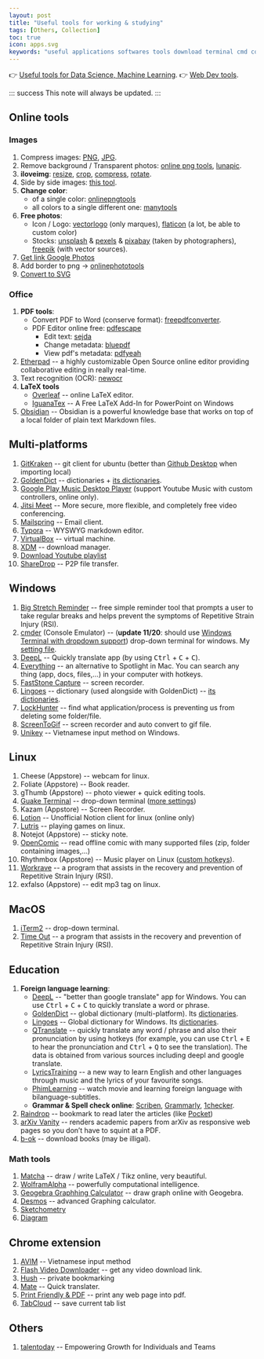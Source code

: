 ```yaml
---
layout: post
title: "Useful tools for working & studying"
tags: [Others, Collection]
toc: true
icon: apps.svg
keywords: "useful applications softwares tools download terminal cmd commander cmder unikey vietnamese input keyboard screen to gif screen recorder lock hunter delete apps soft goldendict dictionary lingoes deepl translate qtranslate hotkeys google translate deep learning machine learning collection reminder stretch RSI download manager IDM XDM Repetitive Strain Injury iterm2 guake terminal cmder drop-down commander cmd quick open terminal commanline workrave time out screentogif lock hunter everything spotlight goldendict deepl lingoes Qtranslate tabcloud avim flash video downloader hush mate pdf printer internet tools image photo compression jpeg png remove background transparent photo luna lunapic resize images iloveimg side by side images learning movie relax"
---
```


👉 [Useful tools for Data Science, Machine Learning](/useful-tools-data-science-machine-learning/).
👉 [Web Dev tools](/web-dev-tools/).

::: success
This note will always be updated.
:::

## Online tools

### Images

1. Compress images: [PNG](https://compresspng.com/), [JPG](https://compressjpeg.com/).
1. Remove background / Transparent photos: [online png tools](https://onlinepngtools.com/create-transparent-png), [lunapic](https://www5.lunapic.com/editor/).
1. **iloveimg**: [resize](https://www.iloveimg.com/resize-image), [crop](https://www.iloveimg.com/crop-image), [compress](https://www.iloveimg.com/compress-image), [rotate](https://www.iloveimg.com/rotate-image).
1. Side by side images: [this tool](https://www.imgonline.com.ua/eng/combine-two-images-into-one.php).
1. **Change color**:
   - of a single color: [onlinepngtools](https://onlinepngtools.com/change-png-color)
   - all colors to a single different one: [manytools](https://manytools.org/image/colorize-filter/)
1. **Free photos**:
   - Icon / Logo: [vectorlogo](https://www.vectorlogo.zone/) (only marques), [flaticon](https://www.flaticon.com) (a lot, be able to custom color)
   - Stocks: [unsplash](https://unsplash.com/) & [pexels](https://www.pexels.com/) & [pixabay](https://pixabay.com/) (taken by photographers), [freepik](https://www.freepik.com/) (with vector sources).
1. [Get link Google Photos](https://www.publicalbum.org/blog/embed-google-photos-video)
1. Add border to png -> [onlinephototools](https://onlinepngtools.com/add-png-border)
1. [Convert to SVG](https://www.pngtosvg.com/)

### Office

1. **PDF tools**:
   - Convert PDF to Word (conserve format): [freepdfconverter](https://www.freepdfconvert.com/).
   - PDF Editor online free: [pdfescape](https://www.pdfescape.com/)
     - Edit text: [sejda](https://www.sejda.com/)
     - Change metadata: [bluepdf](http://bluepdf.com/)
     - View pdf's metadata: [pdfyeah](https://www.pdfyeah.com/view-pdf-metadata/)
1. [Etherpad](https://etherpad.org/) -- a highly customizable Open Source online editor providing collaborative editing in really real-time.
1. Text recognition (OCR): [newocr](https://www.newocr.com/)
1. **LaTeX tools**
   - [Overleaf](https://www.overleaf.com/) -- online LaTeX editor.
   - [IguanaTex](http://www.jonathanleroux.org/software/iguanatex/) -- A Free LaTeX Add-In for PowerPoint on Windows
1. [Obsidian](https://obsidian.md/) -- Obsidian is a powerful knowledge base that works on top of
a local folder of plain text Markdown files.


## Multi-platforms

1. [GitKraken](https://www.gitkraken.com/) -- git client for ubuntu (better than [Github Desktop](https://desktop.github.com/) when importing local)
1. [GoldenDict](https://github.com/goldendict/goldendict/wiki/Early-Access-Builds-for-Windows?fbclid=IwAR3RVcLdpkpL2B3f1-EAiCzRqjInpy21BltlHs9SwryGuEcQ_VQPB6lftTA) -- dictionaries + [its dictionaries](https://drive.google.com/open?id=1jna8_grA-wyhPrq8BiB7ypadvW3tTlIv).
1. [Google Play Music Desktop Player](https://www.googleplaymusicdesktopplayer.com/) (support Youtube Music with custom controllers, online only).
1. [Jitsi Meet](https://jitsi.org/jitsi-meet/) -- More secure, more flexible, and completely free video conferencing.
1. [Mailspring](https://getmailspring.com/) -- Email client.
1. [Typora](https://typora.io/) -- WYSWYG markdown editor.
1. [VirtualBox](https://www.virtualbox.org/) -- virtual machine.
1. [XDM](http://xdman.sourceforge.net/#downloads) -- download manager.
1. [Download Youtube playlist](https://loader.to/)
1. [ShareDrop](https://www.sharedrop.io/) -- P2P file transfer.

## Windows

1. [Big Stretch Reminder](https://monkeymatt.com/bigstretch/) -- free simple reminder tool that prompts a user to take regular breaks and helps prevent the symptoms of Repetitive Strain Injury (RSI).
1. [cmder](https://cmder.net/) (Console Emulator) -- (__update 11/20__: should use [Windows Terminal with dropdown support](/terminal#windows)) drop-down terminal for windows. My [setting file](https://github.com/dinhanhthi/scripts/blob/master/settings/windows/user-ConEmu.xml).
1. [DeepL](https://deepl.com/) -- Quickly translate app (by using <kbd>Ctrl</kbd> + <kbd>C</kbd> + <kbd>C</kbd>).
1. [Everything](https://www.voidtools.com/) -- an alternative to Spotlight in Mac. You can search any thing (app, docs, files,...) in your computer with hotkeys.
1. [FastStone Capture](https://www.faststone.org/index.htm) -- screen recorder.
1. [Lingoes](http://www.lingoes.net/) -- dictionary (used alongside with GoldenDict) -- [its dictionaries](https://drive.google.com/open?id=1LlCtGewKiLMil-7aQFEy_tu4ir1eC_6l).
1. [LockHunter](https://lockhunter.com/) -- find what application/process is preventing us from deleting some folder/file.
1. [ScreenToGif](https://www.screentogif.com/) -- screen recorder and auto convert to gif file.
1. [Unikey](https://www.unikey.org/) -- Vietnamese input method on Windows.

## Linux

1. Cheese (Appstore) -- webcam for linux.
1. Foliate (Appstore) -- Book reader.
1. gThumb (Appstore) -- photo viewer + quick editing tools.
1. [Guake Terminal](http://guake-project.org/) -- drop-down terminal ([more settings](terminal#guake-terminal))
1. Kazam (Appstore) -- Screen Recorder.
1. [Lotion](https://github.com/puneetsl/lotion) -- Unofficial Notion client for linux (online only)
1. [Lutris](https://lutris.net/) -- playing games on linux.
1. Notejot (Appstore) -- sticky note.
1. [OpenComic](https://github.com/ollm/OpenComic) -- read offline comic with many supported files (zip, folder containing images,...)
1. Rhythmbox (Appstore) -- Music player on Linux ([custom hotkeys](/linux-tips#media--photo--music)).
1. [Workrave](http://www.workrave.org/) -- a program that assists in the recovery and prevention of Repetitive Strain Injury (RSI).
1. exfalso (Appstore) -- edit mp3 tag on linux.

## MacOS

1. [iTerm2](https://www.iterm2.com/) -- drop-down terminal.
1. [Time Out](https://apps.apple.com/us/app/time-out-free/id402592703?mt=12) -- a program that assists in the recovery and prevention of Repetitive Strain Injury (RSI).

## Education

1. **Foreign language learning**:
   - [DeepL](https://deepl.com/) -- "better than google translate" app for Windows. You can use <kbd>Ctrl</kbd> + <kbd>C</kbd> + <kbd>C</kbd> to quickly translate a word or phrase.
   - [GoldenDict](https://github.com/goldendict/goldendict/wiki/Early-Access-Builds-for-Windows?fbclid=IwAR3RVcLdpkpL2B3f1-EAiCzRqjInpy21BltlHs9SwryGuEcQ_VQPB6lftTA) -- global dictionary (multi-platform). Its [dictionaries](https://drive.google.com/open?id=1jna8_grA-wyhPrq8BiB7ypadvW3tTlIv).
   - [Lingoes](http://www.lingoes.net/) -- Global dictionary for Windows. Its [dictionaries](https://drive.google.com/open?id=1LlCtGewKiLMil-7aQFEy_tu4ir1eC_6l).
   - [QTranslate](https://quest-app.appspot.com/) -- quickly translate any word / phrase and also their pronunciation by using hotkeys (for example, you can use <kbd>Ctrl</kbd> + <kbd>E</kbd> to hear the pronunciation and <kbd>Ctrl</kbd> + <kbd>Q</kbd> to see the translation). The data is obtained from various sources including deepl and google translate.
   - [LyricsTraining](https://lyricstraining.com/) -- a new way to learn English and other languages through music and the lyrics of your favourite songs.
   - [PhimLearning](http://phimlearning.com/) -- watch movie and learning foreign language with bilanguage-subtitles.
   - **Grammar & Spell check online**: [Scriben](https://www.scribens.com/), [Grammarly](https://www.grammarly.com/), [1checker](http://www.1checker.com/).
1. [Raindrop](raindrop.io) -- bookmark to read later the articles (like [Pocket](https://app.getpocket.com/))
1. [arXiv Vanity](https://www.arxiv-vanity.com/) -- renders academic papers from arXiv as responsive web pages so you don’t have to squint at a PDF.
2. [b-ok](https://b-ok.cc/) -- download books (may be illigal).

### Math tools

1. [Matcha](https://www.mathcha.io/) -- draw / write LaTeX / Tikz online, very beautiful.
1. [WolframAlpha](https://www.wolframalpha.com/) -- powerfully computational intelligence.
1. [Geogebra Graphhing Calculator](https://www.geogebra.org/graphing) -- draw graph online with Geogebra.
1. [Desmos](https://www.desmos.com/calculator) -- advanced Graphing calculator.
1. [Sketchometry](https://start.sketchometry.org/)
1. [Diagram](https://app.diagrams.net/)

## Chrome extension

1. [AVIM](https://chrome.google.com/webstore/detail/avim-vietnamese-input-met/opgbbffpdglhkpglnlkiclakjlpiedoh?hl=en) -- Vietnamese input method
1. [Flash Video Downloader](https://chrome.google.com/webstore/detail/flash-video-downloader/aiimdkdngfcipjohbjenkahhlhccpdbc) -- get any video download link.
1. [Hush](https://chrome.google.com/webstore/detail/hush-private-bookmarking/hjmoaenjknbdehbiaeeijcppnljflkff?hl=en) -- private bookmarking
1. [Mate](https://chrome.google.com/webstore/detail/mate-translate-%E2%80%93-translat/ihmgiclibbndffejedjimfjmfoabpcke) -- Quick translater.
1. [Print Friendly & PDF](https://chrome.google.com/webstore/detail/print-friendly-pdf/ohlencieiipommannpdfcmfdpjjmeolj?hl=en) -- print any web page into pdf.
1. [TabCloud](https://chrome.google.com/webstore/detail/tabcloud/npecfdijgoblfcgagoijgmgejmcpnhof) -- save current tab list


## Others

1. [talentoday](https://www.talentoday.com/en/) -- Empowering Growth for Individuals and Teams